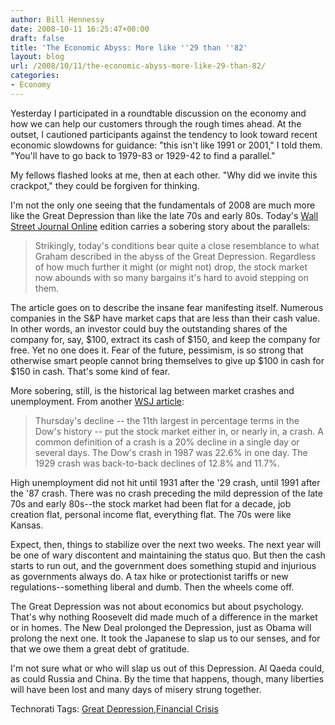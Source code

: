 ```yaml
---
author: Bill Hennessy
date: 2008-10-11 16:25:47+00:00
draft: false
title: 'The Economic Abyss: More like ''29 than ''82'
layout: blog
url: /2008/10/11/the-economic-abyss-more-like-29-than-82/
categories:
- Economy
---
```


Yesterday I participated in a roundtable discussion on the economy and how we can help our customers through the rough times ahead. At the outset, I cautioned participants against the tendency to look toward recent economic slowdowns for guidance: "this isn't like 1991 or 2001," I told them. "You'll have to go back to 1979-83 or 1929-42 to find a parallel."

 

My fellows flashed looks at me, then at each other. "Why did we invite this crackpot," they could be forgiven for thinking.

 

I'm not the only one seeing that the fundamentals of 2008 are much more like the Great Depression than like the late 70s and early 80s. Today's [Wall Street Journal Online](https://online.wsj.com/article/SB122368241652024977.html) edition carries a sobering story about the parallels:

 

>   
> 
> Strikingly, today's conditions bear quite a close resemblance to what Graham described in the abyss of the Great Depression. Regardless of how much further it might (or might not) drop, the stock market now abounds with so many bargains it's hard to avoid stepping on them.
> 
> 

 

The article goes on to describe the insane fear manifesting itself. Numerous companies in the S&P have market caps that are less than their cash value. In other words, an investor could buy the outstanding shares of the company for, say, $100, extract its cash of $150, and keep the company for free. Yet no one does it. Fear of the future, pessimism, is so strong that otherwise smart people cannot bring themselves to give up $100 in cash for $150 in cash. That's some kind of fear.

 

More sobering, still, is the historical lag between market crashes and unemployment. From another [WSJ article](https://online.wsj.com/article/SB122359593027021243.html?mod=sphere_ts&mod=sphere_wd):

 

>   
> 
> Thursday's decline -- the 11th largest in percentage terms in the Dow's history -- put the stock market either in, or nearly in, a crash. A common definition of a crash is a 20% decline in a single day or several days. The Dow's crash in 1987 was 22.6% in one day. The 1929 crash was back-to-back declines of 12.8% and 11.7%.
> 
> 

 

High unemployment did not hit until 1931 after the '29 crash, until 1991 after the '87 crash. There was no crash preceding the mild depression of the late 70s and early 80s--the stock market had been flat for a decade, job creation flat, personal income flat, everything flat. The 70s were like Kansas.

 

Expect, then, things to stabilize over the next two weeks. The next year will be one of wary discontent and maintaining the status quo. But then the cash starts to run out, and the government does something stupid and injurious as governments always do. A tax hike or protectionist tariffs or new regulations--something liberal and dumb. Then the wheels come off.

 

The Great Depression was not about economics but about psychology. That's why nothing Roosevelt did made much of a difference in the market or in homes. The New Deal prolonged the Depression, just as Obama will prolong the next one. It took the Japanese to slap us to our senses, and for that we owe them a great debt of gratitude.

 

I'm not sure what or who will slap us out of this Depression. Al Qaeda could, as could Russia and China. By the time that happens, though, many liberties will have been lost and many days of misery strung together.

 

Technorati Tags: [Great Depression](https://technorati.com/tags/Great%20Depression),[Financial Crisis](https://technorati.com/tags/Financial%20Crisis)

